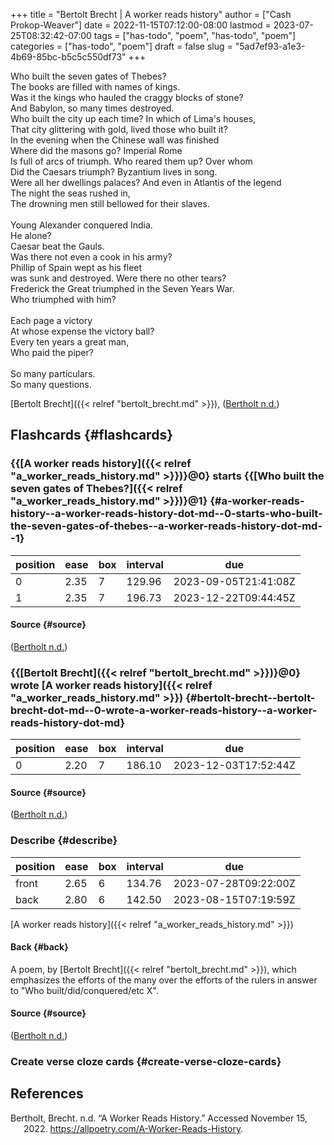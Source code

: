 +++
title = "Bertolt Brecht | A worker reads history"
author = ["Cash Prokop-Weaver"]
date = 2022-11-15T07:12:00-08:00
lastmod = 2023-07-25T08:32:42-07:00
tags = ["has-todo", "poem", "has-todo", "poem"]
categories = ["has-todo", "poem"]
draft = false
slug = "5ad7ef93-a1e3-4b69-85bc-b5c5c550df73"
+++

<div class="verse">

Who built the seven gates of Thebes?<br />
The books are filled with names of kings.<br />
Was it the kings who hauled the craggy blocks of stone?<br />
And Babylon, so many times destroyed.<br />
Who built the city up each time? In which of Lima's houses,<br />
That city glittering with gold, lived those who built it?<br />
In the evening when the Chinese wall was finished<br />
Where did the masons go? Imperial Rome<br />
Is full of arcs of triumph. Who reared them up? Over whom<br />
Did the Caesars triumph? Byzantium lives in song.<br />
Were all her dwellings palaces? And even in Atlantis of the legend<br />
The night the seas rushed in,<br />
The drowning men still bellowed for their slaves.<br />
<br />
Young Alexander conquered India.<br />
He alone?<br />
Caesar beat the Gauls.<br />
Was there not even a cook in his army?<br />
Phillip of Spain wept as his fleet<br />
was sunk and destroyed. Were there no other tears?<br />
Frederick the Great triumphed in the Seven Years War.<br />
Who triumphed with him?<br />
<br />
Each page a victory<br />
At whose expense the victory ball?<br />
Every ten years a great man,<br />
Who paid the piper?<br />
<br />
So many particulars.<br />
So many questions.<br />

</div>

[Bertolt Brecht]({{< relref "bertolt_brecht.md" >}}), (<a href="#citeproc_bib_item_1">Bertholt n.d.</a>)


## Flashcards {#flashcards}


### {{[A worker reads history]({{< relref "a_worker_reads_history.md" >}})}@0} starts {{[Who built the seven gates of Thebes?]({{< relref "a_worker_reads_history.md" >}})}@1} {#a-worker-reads-history--a-worker-reads-history-dot-md--0-starts-who-built-the-seven-gates-of-thebes--a-worker-reads-history-dot-md--1}

| position | ease | box | interval | due                  |
|----------|------|-----|----------|----------------------|
| 0        | 2.35 | 7   | 129.96   | 2023-09-05T21:41:08Z |
| 1        | 2.35 | 7   | 196.73   | 2023-12-22T09:44:45Z |


#### Source {#source}

(<a href="#citeproc_bib_item_1">Bertholt n.d.</a>)


### {{[Bertolt Brecht]({{< relref "bertolt_brecht.md" >}})}@0} wrote [A worker reads history]({{< relref "a_worker_reads_history.md" >}}) {#bertolt-brecht--bertolt-brecht-dot-md--0-wrote-a-worker-reads-history--a-worker-reads-history-dot-md}

| position | ease | box | interval | due                  |
|----------|------|-----|----------|----------------------|
| 0        | 2.20 | 7   | 186.10   | 2023-12-03T17:52:44Z |


#### Source {#source}

(<a href="#citeproc_bib_item_1">Bertholt n.d.</a>)


### Describe {#describe}

| position | ease | box | interval | due                  |
|----------|------|-----|----------|----------------------|
| front    | 2.65 | 6   | 134.76   | 2023-07-28T09:22:00Z |
| back     | 2.80 | 6   | 142.50   | 2023-08-15T07:19:59Z |

[A worker reads history]({{< relref "a_worker_reads_history.md" >}})


#### Back {#back}

A poem, by [Bertolt Brecht]({{< relref "bertolt_brecht.md" >}}), which emphasizes the efforts of the many over the efforts of the rulers in answer to "Who built/did/conquered/etc X".


#### Source {#source}

(<a href="#citeproc_bib_item_1">Bertholt n.d.</a>)


### Create verse cloze cards {#create-verse-cloze-cards}

## References

<style>.csl-entry{text-indent: -1.5em; margin-left: 1.5em;}</style><div class="csl-bib-body">
  <div class="csl-entry"><a id="citeproc_bib_item_1"></a>Bertholt, Brecht. n.d. “A Worker Reads History.” Accessed November 15, 2022. <a href="https://allpoetry.com/A-Worker-Reads-History">https://allpoetry.com/A-Worker-Reads-History</a>.</div>
</div>
